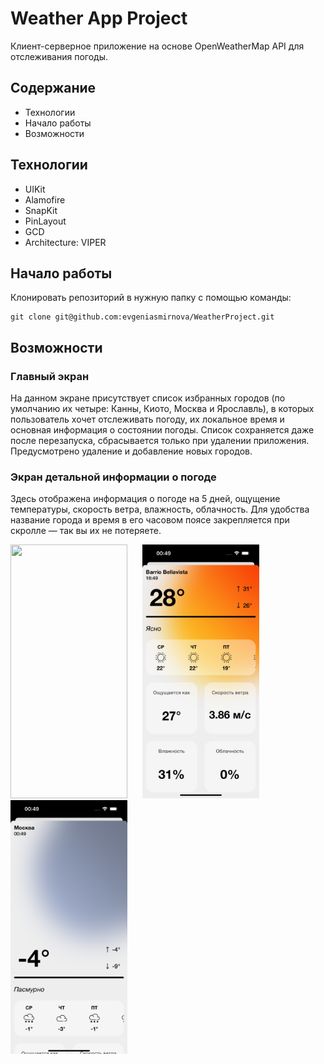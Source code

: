 # Weather App Project
Клиент-серверное приложение на основе OpenWeatherMap API для отслеживания погоды.

## Содержание
- Технологии
-  Начало работы
-  Возможности

## Технологии
- UIKit
- Alamofire
- SnapKit
- PinLayout
- GCD
- Architecture: VIPER

## Начало работы

Клонировать репозиторий в нужную папку с помощью команды:
```
git clone git@github.com:evgeniasmirnova/WeatherProject.git
```

## Возможности


### Главный экран
На данном экране присутствует список избранных городов (по умолчанию их четыре: Канны, Киото, Москва и Ярославль), в которых пользователь хочет отслеживать погоду, их локальное время и основная информация о состоянии погоды. 
Список сохраняется даже после перезапуска, сбрасывается только при удалении приложения. Предусмотрено удаление и добавление новых городов.

### Экран детальной информации о погоде 
Здесь отображена информация о погоде на 5 дней, ощущение температуры, скорость ветра, влажность, облачность. 
Для удобства название города и время в его часовом поясе закрепляется при скролле — так вы их не потеряете.

<img src="ReadMeAssets/detailScreen.gif" width="187" height="406"/> <img src="ReadMeAssets/santiagoDetail.png" width="187" height="406" hspace="20"/> <img src="ReadMeAssets/moscowDetail.png" width="187" height="406"/> 
